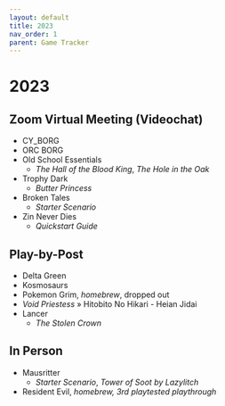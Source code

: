 ```yaml
---
layout: default
title: 2023
nav_order: 1
parent: Game Tracker
---
```


# 2023
## Zoom Virtual Meeting (Videochat)
- CY_BORG
- ORC BORG
- Old School Essentials
    - *The Hall of the Blood King*, *The Hole in the Oak*
- Trophy Dark
    - *Butter Princess*
- Broken Tales
    - *Starter Scenario*
- Zin Never Dies
    - *Quickstart Guide*

## Play-by-Post
- Delta Green
- Kosmosaurs
- Pokemon Grim, *homebrew*, dropped out
- *Void Priestess* » Hitobito No Hikari - Heian Jidai
- Lancer
    - *The Stolen Crown*

## In Person
- Mausritter
    - *Starter Scenario*, *Tower of Soot by Lazylitch*
- Resident Evil, *homebrew, 3rd playtested playthrough*